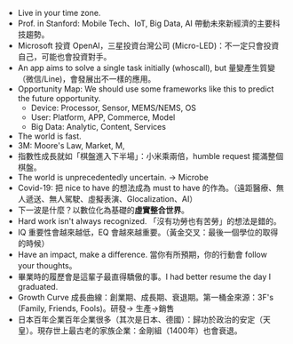 
* Live in your time zone.
* Prof. in Stanford: Mobile Tech、IoT, Big Data, AI 帶動未來新經濟的主要科技趨勢。
* Microsoft 投資 OpenAI，三星投資台灣公司 (Micro-LED)：不一定只會投資自己，可能也會投資對手。
* An app aims to solve a single task initially (whoscall), but 量變產生質變（微信/Line)，會發展出不一樣的應用。
* Opportunity Map: We should use some frameworks like this to predict the future opportunity.
	* Device: Processor, Sensor, MEMS/NEMS, OS
	* User: Platform, APP, Commerce, Model 
	* Big Data: Analytic, Content, Services
* The world is fast.
* 3M: Moore's Law, Market, M, 
* 指數性成長就如「棋盤進入下半場」：小米乘兩倍，humble request 擺滿整個棋盤。
* The world is unprecedentedly uncertain. -> Microbe
* Covid-19: 把 nice to have 的想法成為 must to have 的作為。（遠距醫療、無人遞送、無人駕駛、虛擬表演、Glocalization、AI）
* 下一波是什麼？以數位化為基礎的**虛實整合世界**。
* Hard work isn't always recognized. 「沒有功勞也有苦勞」的想法是錯的。
* IQ 重要性會越來越低，EQ 會越來越重要。（黃金交叉：最後一個學位的取得的時候）
* Have an impact, make a difference. 當你有所預期，你的行動會 follow your thoughts。
* 畢業時的履歷會是這輩子最直得驕傲的事。I had better resume the day I graduated.
* Growth Curve 成長曲線：創業期、成長期、衰退期。第一桶金來源：3F's (Family, Friends, Fools)。研發-> 生產->銷售
* 日本百年企業百年企業很多（其次是日本、德國）：歸功於政治的安定（天皇）。現存世上最古老的家族企業：金剛組（1400年）也會衰退。